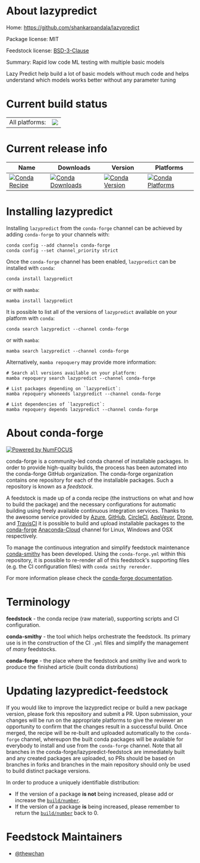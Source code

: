 About lazypredict
=================

Home: https://github.com/shankarpandala/lazypredict

Package license: MIT

Feedstock license: [BSD-3-Clause](https://github.com/conda-forge/lazypredict-feedstock/blob/main/LICENSE.txt)

Summary: Rapid low code ML testing with multiple basic models

Lazy Predict help build a lot of basic models without much code and helps
 understand which models works better without any parameter tuning


Current build status
====================


<table><tr><td>All platforms:</td>
    <td>
      <a href="https://dev.azure.com/conda-forge/feedstock-builds/_build/latest?definitionId=13700&branchName=main">
        <img src="https://dev.azure.com/conda-forge/feedstock-builds/_apis/build/status/lazypredict-feedstock?branchName=main">
      </a>
    </td>
  </tr>
</table>

Current release info
====================

| Name | Downloads | Version | Platforms |
| --- | --- | --- | --- |
| [![Conda Recipe](https://img.shields.io/badge/recipe-lazypredict-green.svg)](https://anaconda.org/conda-forge/lazypredict) | [![Conda Downloads](https://img.shields.io/conda/dn/conda-forge/lazypredict.svg)](https://anaconda.org/conda-forge/lazypredict) | [![Conda Version](https://img.shields.io/conda/vn/conda-forge/lazypredict.svg)](https://anaconda.org/conda-forge/lazypredict) | [![Conda Platforms](https://img.shields.io/conda/pn/conda-forge/lazypredict.svg)](https://anaconda.org/conda-forge/lazypredict) |

Installing lazypredict
======================

Installing `lazypredict` from the `conda-forge` channel can be achieved by adding `conda-forge` to your channels with:

```
conda config --add channels conda-forge
conda config --set channel_priority strict
```

Once the `conda-forge` channel has been enabled, `lazypredict` can be installed with `conda`:

```
conda install lazypredict
```

or with `mamba`:

```
mamba install lazypredict
```

It is possible to list all of the versions of `lazypredict` available on your platform with `conda`:

```
conda search lazypredict --channel conda-forge
```

or with `mamba`:

```
mamba search lazypredict --channel conda-forge
```

Alternatively, `mamba repoquery` may provide more information:

```
# Search all versions available on your platform:
mamba repoquery search lazypredict --channel conda-forge

# List packages depending on `lazypredict`:
mamba repoquery whoneeds lazypredict --channel conda-forge

# List dependencies of `lazypredict`:
mamba repoquery depends lazypredict --channel conda-forge
```


About conda-forge
=================

[![Powered by
NumFOCUS](https://img.shields.io/badge/powered%20by-NumFOCUS-orange.svg?style=flat&colorA=E1523D&colorB=007D8A)](https://numfocus.org)

conda-forge is a community-led conda channel of installable packages.
In order to provide high-quality builds, the process has been automated into the
conda-forge GitHub organization. The conda-forge organization contains one repository
for each of the installable packages. Such a repository is known as a *feedstock*.

A feedstock is made up of a conda recipe (the instructions on what and how to build
the package) and the necessary configurations for automatic building using freely
available continuous integration services. Thanks to the awesome service provided by
[Azure](https://azure.microsoft.com/en-us/services/devops/), [GitHub](https://github.com/),
[CircleCI](https://circleci.com/), [AppVeyor](https://www.appveyor.com/),
[Drone](https://cloud.drone.io/welcome), and [TravisCI](https://travis-ci.com/)
it is possible to build and upload installable packages to the
[conda-forge](https://anaconda.org/conda-forge) [Anaconda-Cloud](https://anaconda.org/)
channel for Linux, Windows and OSX respectively.

To manage the continuous integration and simplify feedstock maintenance
[conda-smithy](https://github.com/conda-forge/conda-smithy) has been developed.
Using the ``conda-forge.yml`` within this repository, it is possible to re-render all of
this feedstock's supporting files (e.g. the CI configuration files) with ``conda smithy rerender``.

For more information please check the [conda-forge documentation](https://conda-forge.org/docs/).

Terminology
===========

**feedstock** - the conda recipe (raw material), supporting scripts and CI configuration.

**conda-smithy** - the tool which helps orchestrate the feedstock.
                   Its primary use is in the construction of the CI ``.yml`` files
                   and simplify the management of *many* feedstocks.

**conda-forge** - the place where the feedstock and smithy live and work to
                  produce the finished article (built conda distributions)


Updating lazypredict-feedstock
==============================

If you would like to improve the lazypredict recipe or build a new
package version, please fork this repository and submit a PR. Upon submission,
your changes will be run on the appropriate platforms to give the reviewer an
opportunity to confirm that the changes result in a successful build. Once
merged, the recipe will be re-built and uploaded automatically to the
`conda-forge` channel, whereupon the built conda packages will be available for
everybody to install and use from the `conda-forge` channel.
Note that all branches in the conda-forge/lazypredict-feedstock are
immediately built and any created packages are uploaded, so PRs should be based
on branches in forks and branches in the main repository should only be used to
build distinct package versions.

In order to produce a uniquely identifiable distribution:
 * If the version of a package **is not** being increased, please add or increase
   the [``build/number``](https://docs.conda.io/projects/conda-build/en/latest/resources/define-metadata.html#build-number-and-string).
 * If the version of a package **is** being increased, please remember to return
   the [``build/number``](https://docs.conda.io/projects/conda-build/en/latest/resources/define-metadata.html#build-number-and-string)
   back to 0.

Feedstock Maintainers
=====================

* [@thewchan](https://github.com/thewchan/)

